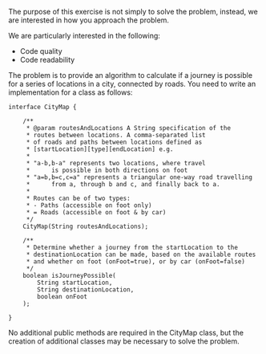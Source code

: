 The purpose of this exercise is not simply to solve the problem, instead,
we are interested in how you approach the problem.

We are particularly interested in the following:

- Code quality
- Code readability


The problem is to provide an algorithm to calculate if a journey is possible for a series of
locations in a city, connected by roads. You need to write an implementation for a class as
follows:

    interface CityMap {

        /**
         * @param routesAndLocations A String specification of the
         * routes between locations. A comma-separated list
         * of roads and paths between locations defined as
         * [startLocation][type][endLocation] e.g.
         *
         * "a-b,b-a" represents two locations, where travel
         *      is possible in both directions on foot
         * "a=b,b=c,c=a" represents a triangular one-way road travelling
         *      from a, through b and c, and finally back to a.
         *
         * Routes can be of two types:
         * - Paths (accessible on foot only)
         * = Roads (accessible on foot & by car)
         */
        CityMap(String routesAndLocations);

        /**
         * Determine whether a journey from the startLocation to the
         * destinationLocation can be made, based on the available routes
         * and whether on foot (onFoot=true), or by car (onFoot=false)
         */
        boolean isJourneyPossible(
            String startLocation,
            String destinationLocation,
            boolean onFoot
        );

    }

No additional public methods are required in the CityMap class, but the creation of
additional classes may be necessary to solve the problem.